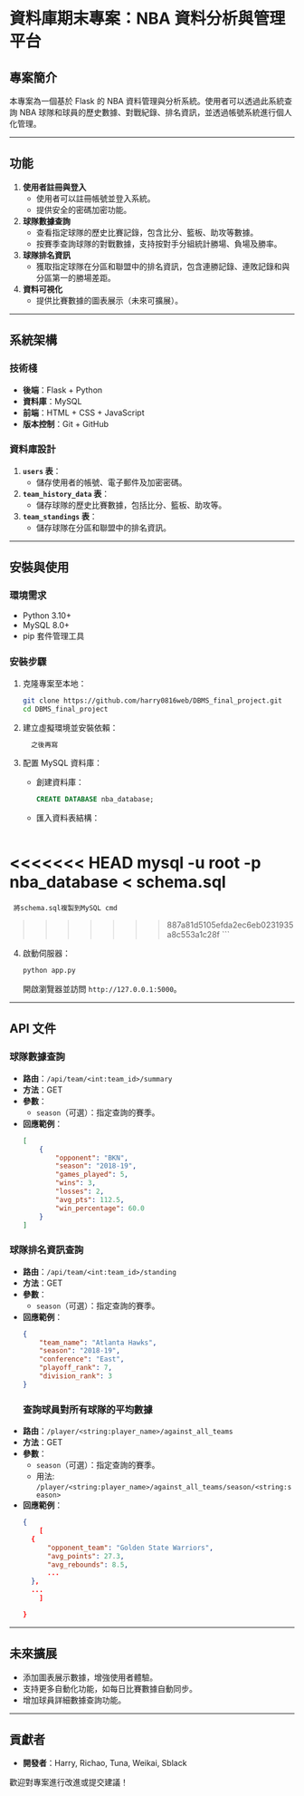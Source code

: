 # 資料庫期末專案：NBA 資料分析與管理平台

## 專案簡介
本專案為一個基於 Flask 的 NBA 資料管理與分析系統。使用者可以透過此系統查詢 NBA 球隊和球員的歷史數據、對戰紀錄、排名資訊，並透過帳號系統進行個人化管理。

---

## 功能
1. **使用者註冊與登入**
   - 使用者可以註冊帳號並登入系統。
   - 提供安全的密碼加密功能。
2. **球隊數據查詢**
   - 查看指定球隊的歷史比賽記錄，包含比分、籃板、助攻等數據。
   - 按賽季查詢球隊的對戰數據，支持按對手分組統計勝場、負場及勝率。
3. **球隊排名資訊**
   - 獲取指定球隊在分區和聯盟中的排名資訊，包含連勝記錄、連敗記錄和與分區第一的勝場差距。
4. **資料可視化**
   - 提供比賽數據的圖表展示（未來可擴展）。

---

## 系統架構
### 技術棧
- **後端**：Flask + Python
- **資料庫**：MySQL
- **前端**：HTML + CSS + JavaScript
- **版本控制**：Git + GitHub

### 資料庫設計
1. **`users` 表**：
   - 儲存使用者的帳號、電子郵件及加密密碼。
2. **`team_history_data` 表**：
   - 儲存球隊的歷史比賽數據，包括比分、籃板、助攻等。
3. **`team_standings` 表**：
   - 儲存球隊在分區和聯盟中的排名資訊。

---

## 安裝與使用
### 環境需求
- Python 3.10+
- MySQL 8.0+
- pip 套件管理工具

### 安裝步驟
1. 克隆專案至本地：
   ```bash
   git clone https://github.com/harry0816web/DBMS_final_project.git
   cd DBMS_final_project
   ```

2. 建立虛擬環境並安裝依賴：
   ```bash
     之後再寫
   ```

3. 配置 MySQL 資料庫：
   - 創建資料庫：
     ```sql
     CREATE DATABASE nba_database;
     ```
   - 匯入資料表結構：
     ```bash
<<<<<<< HEAD
     mysql -u root -p nba_database < schema.sql
=======
     將schema.sql複製到MySQL cmd
>>>>>>> 887a81d5105efda2ec6eb0231935a8c553a1c28f
     ```

4. 啟動伺服器：
   ```bash
   python app.py
   ```
   開啟瀏覽器並訪問 `http://127.0.0.1:5000`。

---

## API 文件
### 球隊數據查詢
- **路由**：`/api/team/<int:team_id>/summary`
- **方法**：GET
- **參數**：
  - `season`（可選）：指定查詢的賽季。
- **回應範例**：
  ```json
  [
      {
          "opponent": "BKN",
          "season": "2018-19",
          "games_played": 5,
          "wins": 3,
          "losses": 2,
          "avg_pts": 112.5,
          "win_percentage": 60.0
      }
  ]
  ```

### 球隊排名資訊查詢
- **路由**：`/api/team/<int:team_id>/standing`
- **方法**：GET
- **參數**：
  - `season`（可選）：指定查詢的賽季。
- **回應範例**：
  ```json
  {
      "team_name": "Atlanta Hawks",
      "season": "2018-19",
      "conference": "East",
      "playoff_rank": 7,
      "division_rank": 3
  }
  ```
  ### 查詢球員對所有球隊的平均數據
- **路由**：`/player/<string:player_name>/against_all_teams`
- **方法**：GET
- **參數**：
  - `season`（可選）：指定查詢的賽季。
  - 用法: `/player/<string:player_name>/against_all_teams/season/<string:season>`
- **回應範例**：
  ```json
  {
      [
    {
        "opponent_team": "Golden State Warriors",
        "avg_points": 27.3,
        "avg_rebounds": 8.5,
        ...
    },
    ...
      ]   

  }
  ```

---

## 未來擴展
- 添加圖表展示數據，增強使用者體驗。
- 支持更多自動化功能，如每日比賽數據自動同步。
- 增加球員詳細數據查詢功能。

---

## 貢獻者
- **開發者**：Harry, Richao, Tuna, Weikai, Sblack

歡迎對專案進行改進或提交建議！

